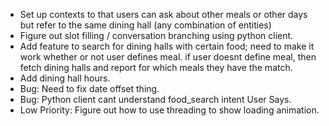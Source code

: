 - Set up contexts to that users can ask about other meals or other days
but refer to the same dining hall (any combination of entities)
- Figure out slot filling / conversation branching using python client.
- Add feature to search for dining halls with certain food; need to make
it work whether or not user defines meal. if user doesnt define meal, then
fetch dining halls and report for which meals they have the match.
- Add dining hall hours.
- Bug: Need to fix date offset thing.
- Bug: Python client cant understand food_search intent User Says.
- Low Priority: Figure out how to use threading to show loading animation.

